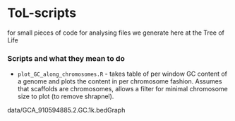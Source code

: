 # ToL-scripts

for small pieces of code for analysing files we generate here at the Tree of Life

### Scripts and what they mean to do

- `plot_GC_along_chromosomes.R` - takes table of per window GC content of a genome and plots the content in per chromosome fashion. Assumes that scaffolds are chromosomes, allows a filter for minimal chromosome size to plot (to remove shrapnel). 

data/GCA_910594885.2.GC.1k.bedGraph